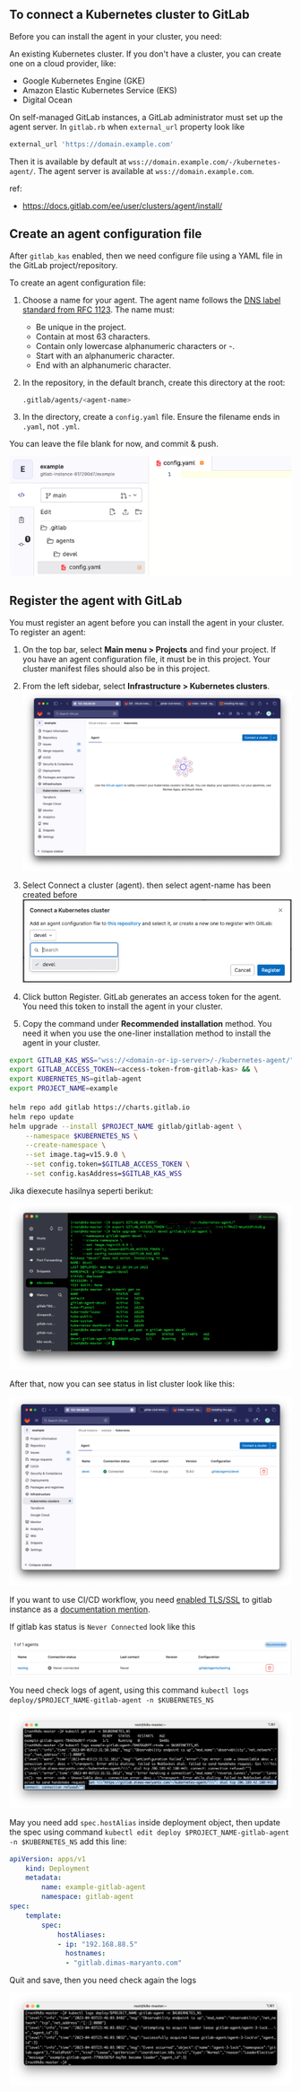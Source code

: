 ## To connect a Kubernetes cluster to GitLab

Before you can install the agent in your cluster, you need:

An existing Kubernetes cluster. If you don't have a cluster, you can create one on a cloud provider, like:

- Google Kubernetes Engine (GKE)
- Amazon Elastic Kubernetes Service (EKS)
- Digital Ocean

On self-managed GitLab instances, a GitLab administrator must set up the
agent server. In `gitlab.rb` when `external_url` property look like

```rb
external_url 'https://domain.example.com'
```

Then it is available by default at `wss://domain.example.com/-/kubernetes-agent/`. The agent server is available at `wss://domain.example.com`.

ref: 
- https://docs.gitlab.com/ee/user/clusters/agent/install/

## Create an agent configuration file

After `gitlab_kas` enabled, then we need configure file using a YAML file in the GitLab project/repository.

To create an agent configuration file:

1. Choose a name for your agent. The agent name follows the [DNS label standard from RFC 1123](https://www.rfc-editor.org/rfc/rfc1123). The name must:
    - Be unique in the project.
    - Contain at most 63 characters.
    - Contain only lowercase alphanumeric characters or -.
    - Start with an alphanumeric character.
    - End with an alphanumeric character.
2. In the repository, in the default branch, create this directory at the root:

    ```bash
    .gitlab/agents/<agent-name>
    ```

3. In the directory, create a `config.yaml` file. Ensure the filename ends in `.yaml`, not `.yml`.

You can leave the file blank for now, and commit & push.

![config.yaml](images/gitlab-integration/01-configuration-files.png)

## Register the agent with GitLab

You must register an agent before you can install the agent in your cluster. To register an agent:

1. On the top bar, select **Main menu > Projects** and find your project. If you have an agent configuration file, it must be in this project. Your cluster manifest files should also be in this project.

2. From the left sidebar, select **Infrastructure > Kubernetes clusters**.
    ![kubernetes-agent](images/gitlab-integration/02-gitlab-kas.png)

3. Select Connect a cluster (agent). then select agent-name has been created before
    ![select-agent](images/gitlab-integration/02a-select-agent.png)

4. Click button Register. GitLab generates an access token for the agent. You need this token to install the agent in your cluster.

5. Copy the command under **Recommended installation** method. You need it when you use
the one-liner installation method to install the agent in your cluster.

```bash
export GITLAB_KAS_WSS="wss://<domain-or-ip-server>/-/kubernetes-agent/" && \
export GITLAB_ACCESS_TOKEN=<access-token-from-gitlab-kas> && \
export KUBERNETES_NS=gitlab-agent
export PROJECT_NAME=example

helm repo add gitlab https://charts.gitlab.io
helm repo update
helm upgrade --install $PROJECT_NAME gitlab/gitlab-agent \
    --namespace $KUBERNETES_NS \
    --create-namespace \
    --set image.tag=v15.9.0 \
    --set config.token=$GITLAB_ACCESS_TOKEN \
    --set config.kasAddress=$GITLAB_KAS_WSS
```

Jika diexecute hasilnya seperti berikut:

![install-kubernetes-resources](images/gitlab-integration/02b-kubernetes-resources.png)

After that, now you can see status in list cluster look like this:

![list cluster](images/gitlab-integration/02c-list-cluster.png)

If you want to use CI/CD workflow, you need [enabled TLS/SSL](https://docs.gitlab.com/omnibus/settings/ssl/) to gitlab instance as a [documentation mention](https://docs.gitlab.com/ee/user/clusters/agent/ci_cd_workflow.html#enable-tls).

If gitlab kas status is `Never Connected` look like this

![never connected](images/gitlab-integration/03a-gitlab-kas-never-connected.png)

You need check logs of agent, using this command `kubectl logs deploy/$PROJECT_NAME-gitlab-agent -n $KUBERNETES_NS`

![connection refused](images/gitlab-integration/03b-gitlab-kas-wss-connection-refused.png)

May you need add `spec.hostAlias` inside deployment object, then update the spec using command `kubectl edit deploy $PROJECT_NAME-gitlab-agent -n $KUBERNETES_NS` add this line:

```yaml
apiVersion: apps/v1
    kind: Deployment
    metadata:
        name: example-gitlab-agent
        namespace: gitlab-agent
spec:
    template:
        spec:
            hostAliases:
            - ip: "192.168.88.5"
              hostnames:
              - "gitlab.dimas-maryanto.com"
```

Quit and save, then you need check again the logs

![connected](images/gitlab-integration/03c-gitlab-kas-logs-connected.png)
